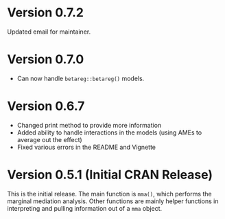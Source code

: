 # Version 0.7.2

Updated email for maintainer.

# Version 0.7.0

* Can now handle `betareg::betareg()` models.

# Version 0.6.7

* Changed print method to provide more information
* Added ability to handle interactions in the models (using AMEs to average out the effect)
* Fixed various errors in the README and Vignette


# Version 0.5.1 (Initial CRAN Release)

This is the initial release. The main function is `mma()`, which performs the marginal mediation analysis. Other functions are mainly helper functions in interpreting and pulling information out of a `mma` object.

